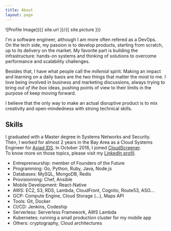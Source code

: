 ```yaml
---
title: About
layout: page
---
```

![Profile Image]({{ site.url }}/{{ site.picture }})

<p>I'm a software engineer, although I am more often refered as a DevOps.<br>
On the tech side, my passion is to develop products, starting from scratch,
up to its delivery on the market. My favorite part is building the infrastructure:
hands-on systems and thinking of solutions to overcome performance and scalability challenges.</p>

<p>Besides that, I have what people call the <i>millenial</i> spirit. Making an
impact and learning on a daily basis are the two things that matter the most
to me. I love being involved in business and marketing discussions, always trying
  to bring <i>out of the box</i> ideas, pushing points of view to their limits in the purpose of
keep moving forward.</p>

<p>I believe that the only way to make an actual disruptive product is to
mix creativity and open-mindedness with strong technical skills.</p>

<h2>Skills</h2>

I graduated with a Master degree in Systems Networks and Security.<br>Then, I worked for almost 2 years in the Bay Area as a Cloud Systems Engineer for [Axiad IDS](https://www.axiadids.com/). In October 2016, I joined [CloudScreener](https://www.cloudscreener.com/).<br>To know more on those topics, please visit my [LinkedIn profil](https://www.linkedin.com/in/mathieumailhos/).

<ul class="skill-list">
	<li>Entrepreneurship: member of Founders of the Future</li>
	<li>Programming: Go, Python, Ruby, Java, Node.js</li>
	<li>Databases: MySQL, MongoDB, Redis</li>
	<li>Provisionning: Chef, Ansible</li>
	<li>Mobile Development: React-Native</li>
	<li>AWS: EC2, S3, RDS, Lambda, CloudFront, Cognito, Route53, ASG...</li>
	<li>GCP: Compute Engine, Cloud Storage (...), Maps API</li>
	<li>Tools: Git, Docker</li>
	<li>CI/CD: Jenkins, Codeship</li>
	<li>Serverless: Serverless Framework, AWS Lambda</li>
	<li>Kubernetes: running a small production cluster for my mobile app</li>
	<li>Others: cryptography, Cloud architectures</li>
</ul>
